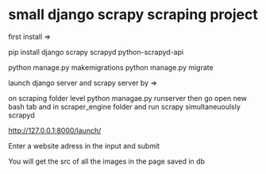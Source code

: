# small django scrapy scraping project

first install =>

pip install django scrapy scrapyd python-scrapyd-api

python manage.py makemigrations
python manage.py migrate

launch django server and scrapy server by =>

on scraping folder level 
python managae.py runserver
then go open new bash tab and in scraper_engine folder and run scrapy simultaneuoulsly
scrapyd

http://127.0.0.1:8000/launch/

Enter a website adress in the input and submit

You will get the src of all the images in the page saved in db
